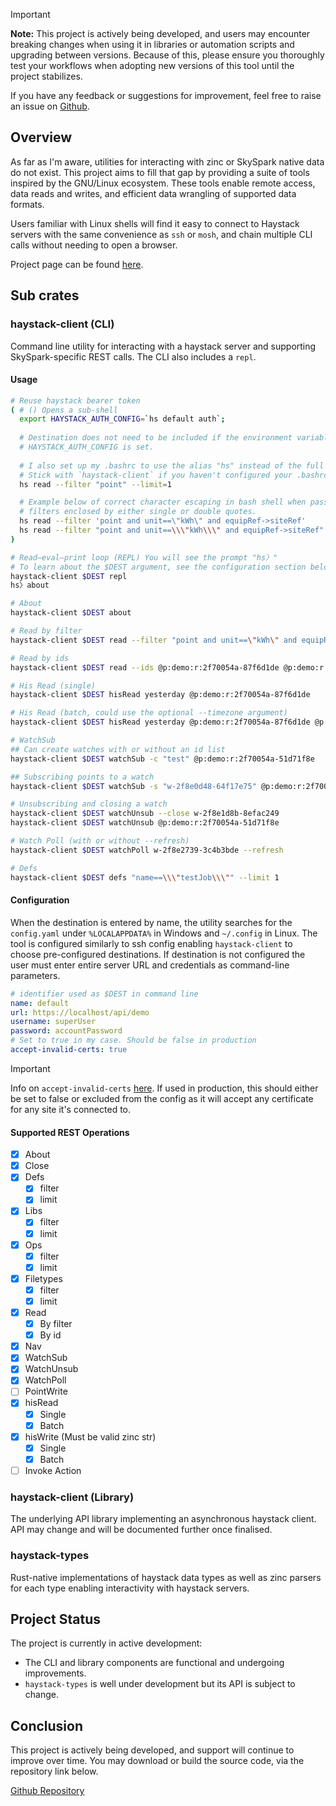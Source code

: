 > [!IMPORTANT]
> **Note:** This project is actively being developed, and users may encounter breaking changes when using it in libraries or automation scripts and upgrading between versions. Because of this, please ensure you thoroughly test your workflows when adopting new versions of this tool until the project stabilizes.
>
> If you have any feedback or suggestions for improvement, feel free to raise an issue on [Github](https://github.com/candronikos/haystack).

## Overview
As far as I'm aware, utilities for interacting with zinc or SkySpark native data do not exist. This project aims to fill that gap by providing a suite of tools inspired by the GNU/Linux ecosystem. These tools enable remote access, data reads and writes, and efficient data wrangling of supported data formats.

Users familiar with Linux shells will find it easy to connect to Haystack servers with the same convenience as `ssh` or `mosh`, and chain multiple CLI calls without needing to open a browser. 

Project page can be found [here](https://candronikos.com/projects/haystack-rust/).

## Sub crates
### haystack-client (CLI)
Command line utility for interacting with a haystack server and supporting SkySpark-specific REST calls. The CLI also includes a `repl`.

#### Usage
```bash
# Reuse haystack bearer token
( # () Opens a sub-shell
  export HAYSTACK_AUTH_CONFIG=`hs default auth`;
  
  # Destination does not need to be included if the environment variable
  # HAYSTACK_AUTH_CONFIG is set.
  
  # I also set up my .bashrc to use the alias "hs" instead of the full name.
  # Stick with `haystack-client` if you haven't configured your .bashrc this way
  hs read --filter "point" --limit=1

  # Example below of correct character escaping in bash shell when passing
  # filters enclosed by either single or double quotes.
  hs read --filter 'point and unit==\"kWh\" and equipRef->siteRef'
  hs read --filter "point and unit==\\\"kWh\\\" and equipRef->siteRef"
)

# Read–eval–print loop (REPL) You will see the prompt "hs〉"
# To learn about the $DEST argument, see the configuration section below.
haystack-client $DEST repl
hs〉about

# About
haystack-client $DEST about

# Read by filter
haystack-client $DEST read --filter "point and unit==\"kWh\" and equipRef->siteRef"

# Read by ids
haystack-client $DEST read --ids @p:demo:r:2f70054a-87f6d1de @p:demo:r:2f70054a-314342cd

# His Read (single)
haystack-client $DEST hisRead yesterday @p:demo:r:2f70054a-87f6d1de

# His Read (batch, could use the optional --timezone argument)
haystack-client $DEST hisRead yesterday @p:demo:r:2f70054a-87f6d1de @p:demo:r:2f70054a-314342cd

# WatchSub
## Can create watches with or without an id list
haystack-client $DEST watchSub -c "test" @p:demo:r:2f70054a-51d71f8e

## Subscribing points to a watch
haystack-client $DEST watchSub -s "w-2f8e0d48-64f17e75" @p:demo:r:2f70054a-51d71f8e @p:demo:r:2f70054a-69f26216

# Unsubscribing and closing a watch
haystack-client $DEST watchUnsub --close w-2f8e1d8b-8efac249
haystack-client $DEST watchUnsub @p:demo:r:2f70054a-51d71f8e

# Watch Poll (with or without --refresh)
haystack-client $DEST watchPoll w-2f8e2739-3c4b3bde --refresh

# Defs
haystack-client $DEST defs "name==\\\"testJob\\\"" --limit 1
```
<!-- ```bash
haystack-client $DEST about
# Output printed to STDOUT

# Haystack read query
haystack-client $DEST read --filter "site and geoState==\"NSW\""

# His read HAYSTACK_REFS is a single or multiple Refs beginning with '@' separated by white space
haystack-client $DEST hisRead $HAYSTACK_REFS

# Interactive prompt
# Commands can be entered from here and will be directed to the destination referred to by $DEST
haystack-client $DEST repl
hs〉about
# Output printed to STDOUT
``` -->

#### Configuration
When the destination is entered by name, the utility searches for the `config.yaml` under `%LOCALAPPDATA%` in Windows and `~/.config` in Linux. The tool is configured similarly to ssh config enabling `haystack-client` to choose pre-configured destinations. If destination is not configured the user must enter entire server URL and credentials as command-line parameters. 

```yaml
# identifier used as $DEST in command line
name: default
url: https://localhost/api/demo
username: superUser
password: accountPassword
# Set to true in my case. Should be false in production
accept-invalid-certs: true
```
> [!IMPORTANT]
> Info on `accept-invalid-certs` [here](https://docs.rs/reqwest/0.12.15/reqwest/struct.ClientBuilder.html#method.danger_accept_invalid_certs). If used in production, this should either be set to false or excluded from the config as it will accept any certificate for any site it's connected to.

#### Supported REST Operations
- [x] About
- [x] Close
- [x] Defs
  - [x] filter
  - [x] limit
- [x] Libs
  - [x] filter
  - [x] limit
- [x] Ops
  - [x] filter
  - [x] limit
- [x] Filetypes
  - [x] filter
  - [x] limit
- [x] Read
  - [x] By filter
  - [x] By id
- [x] Nav
- [x] WatchSub
- [x] WatchUnsub
- [x] WatchPoll
- [ ] PointWrite
- [x] hisRead
  - [x] Single
  - [x] Batch
- [x] hisWrite (Must be valid zinc str)
  - [x] Single
  - [x] Batch
- [ ] Invoke Action

### haystack-client (Library)
The underlying API library implementing an asynchronous haystack client. API may change and will be documented further once finalised.

### haystack-types
Rust-native implementations of haystack data types as well as zinc parsers for each type enabling interactivity with haystack servers.

<!-- ### haystack-awk
A `zinc`-flavoured and haystack-aware `awk` implementation for smart processing of zinc-formatted output. This implementation will support haystack data types, provide the ability to construct and interact with haystack values and transform zinc grids in a similar manner to other implementations of `awk`.
 -->
## Project Status
The project is currently in active development:

* The CLI and library components are functional and undergoing improvements.
* `haystack-types` is well under development but its API is subject to change.
<!-- * `haystack-awk` is in the early stages of development. -->

## Conclusion
This project is actively being developed, and support will continue to improve over time.
You may download or build the source code, via the repository link below.

[Github Repository](https://github.com/candronikos/haystack)
